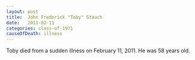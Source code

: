 ```yaml
---
layout: post
title:  John Frederick "Toby" Stauch
date:   2011-02-11
categories: class-of-1971
causeOfDeath: illness
---
```

Toby died from a sudden illness on February 11, 2011. He was 58 years old.
